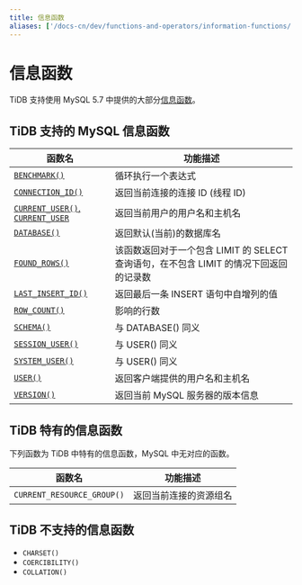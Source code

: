 ```yaml
---
title: 信息函数
aliases: ['/docs-cn/dev/functions-and-operators/information-functions/','/docs-cn/dev/reference/sql/functions-and-operators/information-functions/']
---
```


# 信息函数

TiDB 支持使用 MySQL 5.7 中提供的大部分[信息函数](https://dev.mysql.com/doc/refman/5.7/en/information-functions.html)。

## TiDB 支持的 MySQL 信息函数

| 函数名 | 功能描述                                 |
| ------ | ---------------------------------------- |
| [`BENCHMARK()`](https://dev.mysql.com/doc/refman/5.7/en/information-functions.html#function_benchmark) | 循环执行一个表达式 |
| [`CONNECTION_ID()`](https://dev.mysql.com/doc/refman/5.7/en/information-functions.html#function_connection-id) | 返回当前连接的连接 ID (线程 ID)                     |
| [`CURRENT_USER()`, `CURRENT_USER`](https://dev.mysql.com/doc/refman/5.7/en/information-functions.html#function_current-user) | 返回当前用户的用户名和主机名                           |
| [`DATABASE()`](https://dev.mysql.com/doc/refman/5.7/en/information-functions.html#function_database) | 返回默认(当前)的数据库名                            |
| [`FOUND_ROWS()`](https://dev.mysql.com/doc/refman/5.7/en/information-functions.html#function_found-rows) | 该函数返回对于一个包含 LIMIT 的 SELECT 查询语句，在不包含 LIMIT 的情况下回返回的记录数 |
| [`LAST_INSERT_ID()`](https://dev.mysql.com/doc/refman/5.7/en/information-functions.html#function_last-insert-id) | 返回最后一条 INSERT 语句中自增列的值                   |
| [`ROW_COUNT()`](https://dev.mysql.com/doc/refman/5.7/en/information-functions.html#function_row-count) | 影响的行数 |
| [`SCHEMA()`](https://dev.mysql.com/doc/refman/5.7/en/information-functions.html#function_schema) | 与 DATABASE() 同义                          |
| [`SESSION_USER()`](https://dev.mysql.com/doc/refman/5.7/en/information-functions.html#function_session-user) | 与 USER() 同义                              |
| [`SYSTEM_USER()`](https://dev.mysql.com/doc/refman/5.7/en/information-functions.html#function_system-user) | 与 USER() 同义                              |
| [`USER()`](https://dev.mysql.com/doc/refman/5.7/en/information-functions.html#function_user) | 返回客户端提供的用户名和主机名                          |
| [`VERSION()`](https://dev.mysql.com/doc/refman/5.7/en/information-functions.html#function_version) | 返回当前 MySQL 服务器的版本信息                      |

## TiDB 特有的信息函数

下列函数为 TiDB 中特有的信息函数，MySQL 中无对应的函数。

| 函数名 | 功能描述                                 |
| ------ | ---------------------------------------- |
| `CURRENT_RESOURCE_GROUP()` | 返回当前连接的资源组名 |

## TiDB 不支持的信息函数

* `CHARSET()`
* `COERCIBILITY()`
* `COLLATION()`
